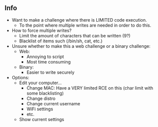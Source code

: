 ## Info 
- Want to make a challenge where there is LIMITED code execution.
	- To the point where multiple writes are needed in order to do this. 
- How to force multiple writes? 
	- Limit the amount of characters that can be written (9?)
	- Blacklist of items such (/bin/sh, cat, etc.) 
- Unsure whether to make this a web challenge or a binary challenge: 
	- Web: 
		- Annoying to script 
		- Most time consuming 
	- Binary: 
		- Easier to write securely 
- Options: 
	- Edit your computer...
		- Change MAC: Have a VERY limited RCE on this (char limit with some blacklisting)
		- Change distro 
		- Change current username 
		- WiFi settings
		- etc.
 	- Show current settings
